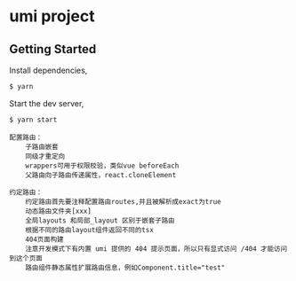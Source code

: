 # umi project

## Getting Started

Install dependencies,

```bash
$ yarn
```

Start the dev server,

```bash
$ yarn start
```

```
配置路由：
    子路由嵌套
    同级才重定向
    wrappers可用于权限校验，类似vue beforeEach
    父路由向子路由传递属性，react.cloneElement
```

```
约定路由：
    约定路由首先要注释配置路由routes,并且被解析成exact为true
    动态路由文件夹[xxx]
    全局layouts 和局部_layout 区别于嵌套子路由
    根据不同的路由layout组件返回不同的tsx
    404页面构建 
    注意开发模式下有内置 umi 提供的 404 提示页面，所以只有显式访问 /404 才能访问到这个页面
    路由组件静态属性扩展路由信息，例如Component.title="test"
```
